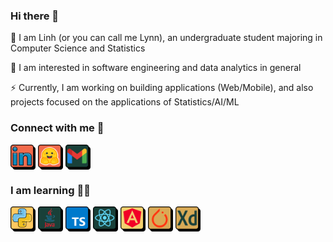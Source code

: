 ### Hi there 👋

<!--
**LynnHaDo/LynnHaDo** is a ✨ _special_ ✨ repository because its `README.md` (this file) appears on your GitHub profile.

Here are some ideas to get you started:

- 🔭 I’m currently working on ...
- 🌱 I’m currently learning ...
- 👯 I’m looking to collaborate on ...
- 🤔 I’m looking for help with ...
- 💬 Ask me about ...
- 📫 How to reach me: ...
- 😄 Pronouns: ...
- ⚡ Fun fact: ...
-->

🌱 I am Linh (or you can call me Lynn), an undergraduate student majoring in Computer Science and Statistics

🔭 I am interested in software engineering and data analytics in general
  
⚡ Currently, I am working on building applications (Web/Mobile), and also projects focused on the applications of Statistics/AI/ML



### Connect with me 🔗

<p><a href="https://linkedin.com/in/linh-do-0327371b2/" target="blank"><img align="center" src="images/linkedin.png" alt="Linh Do" height="40" /></a>
<a href="https://huggingface.co/linhdo" target="blank"><img align="center" src="images/hf.png" alt="linhdo" height="40" /></a>
<a href="mailto:do24l@mtholyoke.edu" target="blank"><img align="center" src="images/gmail.png" alt="gmail" height="40"/></a>
</p>



### I am learning 👩‍💻

<p align="left">
  <a href="https://www.python.org" target="_blank"><img src="images/python.png" alt="python" height="40" margin="0 15 0 0"/></a> 
  <a href="https://www.java.com/en/" target="_blank"><img src="images/java.png" alt="java" height="40" margin="0 15 0 0"/></a> 
  <a href="https://www.typescriptlang.org/" target="_blank"><img src="images/typescript.png" alt="typescript" height="40" margin="0 15 0 0"/></a> 
  <a href="https://react.dev/" target="_blank"><img src="images/react.png" alt="reactjs" height="40" margin="0 15 0 0"/></a> 
  <a href="https://angular.io/" target="_blank"><img src="images/angular.png" alt="angular" height="40" margin="0 15 0 0"/></a> 
  <a href="https://pytorch.org" target="_blank"><img src="images/pytorch.png" alt="pytorch" height="40" margin="0 15 0 0"/></a> 
  <a href="https://www.adobe.com/products/xd.html" target="_blank"><img src="images/xd.png" alt="xd" height="40"/></a> 
</p>

